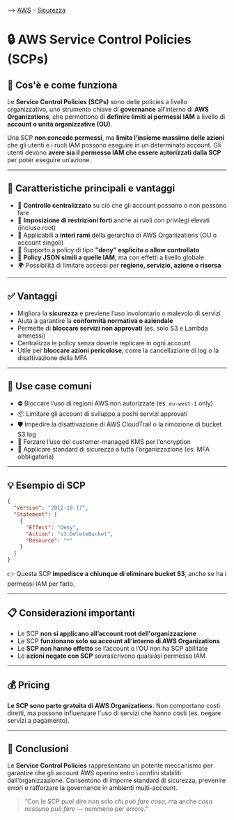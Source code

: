 --> [AWS](AWS.md)  -  [Sicurezza](Sicurezza-Compliance-Governance.md)
# 🔒 AWS Service Control Policies (SCPs)

## 📘 Cos'è e come funziona

Le **Service Control Policies (SCPs)** sono delle policies a livello organizzativo, uno strumento chiave di **governance** all’interno di **AWS Organizations**, che permettono di **definire limiti ai permessi IAM** a livello di **account o unità organizzative (OU)**.

Una SCP **non concede permessi**, ma **limita l’insieme massimo delle azioni** che gli utenti e i ruoli IAM possono eseguire in un determinato account. Gli utenti devono **avere sia il permesso IAM che essere autorizzati dalla SCP** per poter eseguire un’azione.

---

## 🧩 Caratteristiche principali e vantaggi

- 🔐 **Controllo centralizzato** su ciò che gli account possono o non possono fare
- 🧱 **Imposizione di restrizioni forti** anche ai ruoli con privilegi elevati (incluso root)
- 🏢 Applicabili a **interi rami** della gerarchia di AWS Organizations (OU o account singoli)
- 🚫 Supporto a policy di tipo **"deny" esplicito o allow controllato**
- 🔄 **Policy JSON simili a quelle IAM**, ma con effetti a livello globale
- 🌍 Possibilità di limitare accessi per **regione, servizio, azione o risorsa**

---

## ✅ Vantaggi

- Migliora la **sicurezza** e previene l’uso involontario o malevolo di servizi
- Aiuta a garantire la **conformità normativa o aziendale**
- Permette di **bloccare servizi non approvati** (es. solo S3 e Lambda ammessi)
- Centralizza le policy senza doverle replicare in ogni account
- Utile per **bloccare azioni pericolose**, come la cancellazione di log o la disattivazione della MFA

---

## 🚀 Use case comuni

- ⛔ Bloccare l’uso di regioni AWS non autorizzate (es. `eu-west-1` only)
- 📦 Limitare gli account di sviluppo a pochi servizi approvati
- 🛡️ Impedire la disattivazione di AWS CloudTrail o la rimozione di bucket S3 log
- 🔄 Forzare l’uso del customer-managed KMS per l’encryption
- 💼 Applicare standard di sicurezza a tutta l'organizzazione (es. MFA obbligatoria)

---

## 💡 Esempio di SCP

```json
{
  "Version": "2012-10-17",
  "Statement": [
    {
      "Effect": "Deny",
      "Action": "s3:DeleteBucket",
      "Resource": "*"
    }
  ]
}
```

👉 Questa SCP **impedisce a chiunque di eliminare bucket S3**, anche se ha i permessi IAM per farlo.

---

## 📋 Considerazioni importanti

- Le SCP **non si applicano all’account root dell'organizzazione**
- Le SCP **funzionano solo su account all’interno di AWS Organizations**
- Le **SCP non hanno effetto** se l’account o l’OU non ha SCP abilitate
- Le **azioni negate con SCP** sovrascrivono qualsiasi permesso IAM

---

## 💰 Pricing

**Le SCP sono parte gratuita di AWS Organizations.** Non comportano costi diretti, ma possono influenzare l'uso di servizi che hanno costi (es. negare servizi a pagamento).

---

## 📌 Conclusioni

Le **Service Control Policies** rappresentano un potente meccanismo per garantire che gli account AWS operino entro i confini stabiliti dall’organizzazione. Consentono di imporre standard di sicurezza, prevenire errori e rafforzare la governance in ambienti multi-account.

> “Con le SCP puoi dire non solo *chi può fare cosa*, ma anche *cosa nessuno può fare* — nemmeno per errore.”

